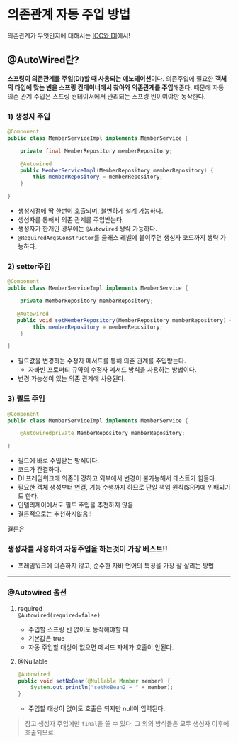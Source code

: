 # 의존관계 자동 주입 방법

의존관계가 무엇인지에 대해서는 [IOC와 DI](https://github.com/MJeong00/TIL/blob/main/IOC%EC%99%80%20DI.md)에서!

## @AutoWired란?
**스프링이 의존관계를 주입(DI)할 때 사용되는 애노테이션**이다. 
의존주입에 필요한 **객체의 타입에 맞는 빈을 스프링 컨테이너에서 찾아와 의존관계를 주입**해준다. 
때문에 자동 의존 관계 주입은 스프링 컨테이서에서 관리되는 스프링 빈이여야만 동작한다.  
    
    
### 1) 생성자 주입
```java
@Component
public class MemberServiceImpl implements MemberService {

    private final MemberRepository memberRepository;

    @Autowired
    public MemberServiceImpl(MemberRepository memberRepository) {
        this.memberRepository = memberRepository;
    }

}
```
* 생성시점에 딱 한번이 호출되며, 불변하게 설계 가능하다. 
* 생성자를 통해서 의존 관계를 주입받는다.
* 생성자가 한개인 경우에는 `@Autowired` 생략 가능하다.
* `@RequiredArgsConstructor`를 클래스 레벨에 붙여주면 생성자 코드까지 생략 가능하다.

### 2) setter주입
```java
@Component
public class MemberServiceImpl implements MemberService {

    private MemberRepository memberRepository;

   @Autowired
   public void setMemberRepository(MemberRepository memberRepository) {
        this.memberRepository = memberRepository;
    }

}
```
* 필드값을 변경하는 수정자 메서드를 통해 의존 관계를 주입받는다.
  * 자바빈 프로퍼티 규약의 수정자 메서드 방식을 사용하는 방법이다.
* 변경 가능성이 있는 의존 관계에 사용된다.
 
 
### 3) 필드 주입
```java
@Component
public class MemberServiceImpl implements MemberService {

    @Autowiredprivate MemberRepository memberRepository;

}
```
* 필드에 바로 주입받는 방식이다.
* 코드가 간결하다.
* DI 프레임워크에 의존이 강하고 외부에서 변경이 불가능해서 테스트가 힘들다.
* 필요한 객체 생성부터 연결, 기능 수행까지 하므로 단일 책임 원칙(SRP)에 위배되기도 한다.
* 인텔리제이에서도 필드 주입을 추천하지 않음
* 결론적으로는 추천하지않음!!  


  
결론은
### 생성자를 사용하여 자동주입을 하는것이 가장 베스트!!
* 프레임워크에 의존하지 않고, 순수한 자바 언어의 특징을 가장 잘 살리는 방법
-------------------------------------------

### @Autowired 옵션

1) required   
    `@Autowired(required=false)`
    * 주입할 스프링 빈 없이도 동작해야할 때
    * 기본값은 true
    * 자동 주입할 대상이 없으면 메서드 자체가 호출이 안된다.
  
2) @Nullable   
    ```java
    @Autowired
    public void setNoBean(@Nullable Member member) {
        System.out.println("setNoBean2 = " + member);
    }
    ```
    * 주입할 대상이 없어도 호출은 되지만 null이 입력된다.


> 참고
> 생성자 주입에만 `final`을 쓸 수 있다. 그 외의 방식들은 모두 생성자 이후에 호출되므로.
